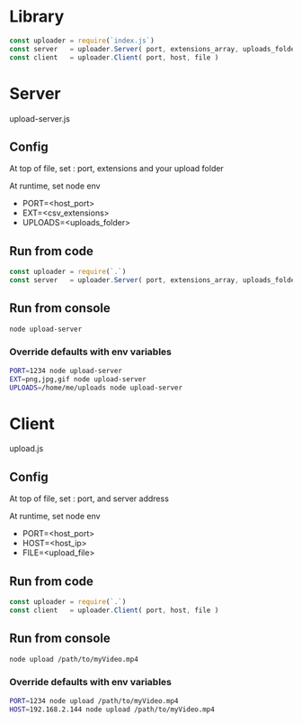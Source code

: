 # Library

```js
const uploader = require(`index.js`)
const server   = uploader.Server( port, extensions_array, uploads_folder )
const client   = uploader.Client( port, host, file )
```


# Server

upload-server.js


## Config 

At top of file, set : port, extensions and your upload folder

At runtime, set node env 

- PORT=<host_port>
- EXT=<csv_extensions>
- UPLOADS=<uploads_folder>


## Run from code

```js
const uploader = require(`.`)
const server   = uploader.Server( port, extensions_array, uploads_folder )
```


## Run from console

```sh
node upload-server
```


### Override defaults with env variables

```sh
PORT=1234 node upload-server
EXT=png,jpg,gif node upload-server
UPLOADS=/home/me/uploads node upload-server
```


# Client

upload.js


## Config

At top of file, set : port, and server address

At runtime, set node env 

- PORT=<host_port>
- HOST=<host_ip>
- FILE=<upload_file>


## Run from code

```js
const uploader = require(`.`)
const client   = uploader.Client( port, host, file )
```


## Run from console

```sh
node upload /path/to/myVideo.mp4
```


### Override defaults with env variables

```sh
PORT=1234 node upload /path/to/myVideo.mp4
HOST=192.168.2.144 node upload /path/to/myVideo.mp4
```

